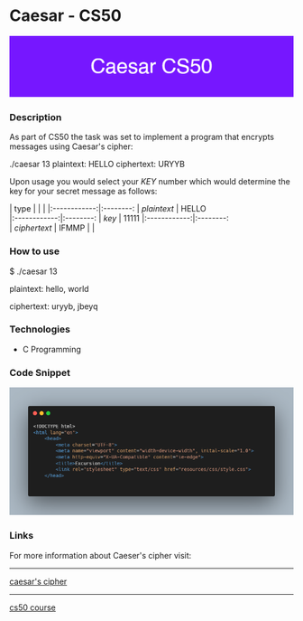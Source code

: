 # Caesar - CS50

![banner](/images/Caesar_CS50.png)

### Description

As part of CS50 the task was set to implement a program that encrypts messages
using Caesar's cipher:

./caesar 13
plaintext:  HELLO
ciphertext: URYYB

Upon usage you would select your *KEY* number which would determine the key for your secret message as follows:


| type         |
|              |
|:------------:|:--------:
| _plaintext_  |  HELLO   
|:------------:|:--------:
| _key_        |  11111	
|:------------:|:--------:  
| _ciphertext_ |	IFMMP
|              |

### How to use

$ ./caesar 13

plaintext:  hello, world

ciphertext: uryyb, jbeyq

### Technologies
- C Programming

### Code Snippet

![code snippet](images/carbon%20(1).png)

### Links

For more information about Caeser's cipher visit: 

---------------------------------

[caesar's cipher](https://en.wikipedia.org/wiki/Caesar_cipher)

---------------------------------------------------------------


[cs50 course](https://cs50.harvard.edu/x/2022/psets/2/caesar/)



